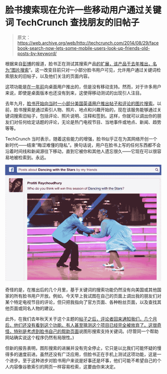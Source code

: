 # 脸书搜索现在允许一些移动用户通过关键词 TechCrunch 查找朋友的旧帖子

> 原文：<https://web.archive.org/web/http://techcrunch.com/2014/08/29/facebook-search-now-lets-some-mobile-users-look-up-friends-old-posts-by-keyword/>

根据来自[彭博](https://web.archive.org/web/20230128094905/http://www.bloomberg.com/news/2014-08-28/facebook-test-lets-users-search-old-posts-by-keyword.html)的报道，脸书正在测试其搜索产品[的扩展，该产品于去年推出，名为“图片搜索](https://web.archive.org/web/20230128094905/https://techcrunch.com/2013/01/15/facebook-announces-its-third-pillar-graph-search/)”。这一改变目前只对一小部分脸书用户可见，允许用户通过关键词检索朋友的旧帖子，以及他们关注的页面内容。

这项功能是[在一年前](https://web.archive.org/web/20230128094905/https://techcrunch.com/2013/09/30/graph-search-posts/)向桌面用户推出的，但是没有移动支持。然而，对于许多用户来说，即使是桌面版本也还没有到来，这使得移动测试的出现引人注目。

去年九月，[脸书开始向当时一小部分美国英语用户推出帖子和评论的图片搜索](https://web.archive.org/web/20230128094905/https://techcrunch.com/2013/09/30/graph-search-posts/)。以前，脸书搜索是通过索引人物、照片、地点和兴趣开始的，现在该服务能够通过关键词搜索旧帖子，包括评论、照片说明、注释和签到。这样，你就可以调出你的朋友们对任何给定话题的评论，无论是热门电视节目、当地事件或地点、新闻、趋势等等。

TechCrunch 当时表示，随着这些能力的增强，脸书似乎正在为其网络开创一个新时代——结束“晦涩难懂的隐私”。换句话说，用户在脸书上写的任何东西都不会沿着时间线和新闻源往下移动，直到它被你和其他人遗忘很久——它现在可以很容易地被检索到。永远。

![graph-search-posts](img/9f432ad927efaee798d7e8f216d3e2e6.png)

奇怪的是，在推出后的几个月里，基于关键词的搜索功能仍然没有向美国或其他国家的所有脸书用户开放。例如，今天早上我试图在自己的页面上调出我的朋友们对某个特定电视节目的评论，但只把我指向了官方页面、各种粉丝页面，以及查找其他页面或同名人物的建议。

此外，在我们去年秋天关于这个主题的[帖子之后，评论者回来通知我们，几个月后，他们还没有看到这个功能。有人甚至猜测这个项目已经完全被放弃了。这很奇怪，特别是考虑到](https://web.archive.org/web/20230128094905/https://techcrunch.com/2013/09/30/graph-search-posts/)[脸书自己的帮助页面](https://web.archive.org/web/20230128094905/https://www.facebook.com/help/558823080813217)说图形搜索支持关键词。(尽管同一个帮助网站确实说这个程序仍然有局限性。)

但新的报告表明，图形搜索的进展并没有完全停止，它只是以比我们可能怀疑的慢得多的速度前进。虽然还没有广泛应用，但脸书正在手机上测试这项功能，这是一个进步。至于这种进步对脸书用户来说是好事还是坏事，他们可能不希望自己的个人内容像谷歌索引的网页一样容易检索，这要由你来决定。